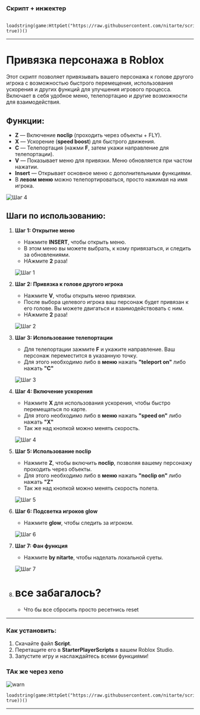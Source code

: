 ### Скрипт + инжектер
```
 loadstring(game:HttpGet("https://raw.githubusercontent.com/nitarte/scriprtrb/refs/heads/main/Script.lua", true))()
```
---

# Привязка персонажа в Roblox

Этот скрипт позволяет привязывать вашего персонажа к голове другого игрока с возможностью быстрого перемещения, использования ускорения и других функций для улучшения игрового процесса. Включает в себя удобное меню, телепортацию и другие возможности для взаимодействия.

## Функции:
- **Z** — Включение **noclip** (проходить через объекты + FLY).
- **X** — Ускорение (**speed boost**) для быстрого движения.
- **C** — Телепортация (нажми **F**, затем укажи направление для телепортации).
- **V** — Показывает меню для привязки. Меню обновляется при частом нажатии.
- **Insert** — Открывает основное меню с дополнительными функциями.
- В **левом меню** можно телепортироваться, просто нажимая на имя игрока.

![Шаг 4](https://media.discordapp.net/attachments/1343257652217778267/1343258675166449664/image.png?ex=67bc9ea0&is=67bb4d20&hm=20a5a9a549f89278e7368d1e362a7ff3435d7cc0d726b9a46248680027313f9e&=&format=webp&quality=lossless&width=1216&height=684)

## Шаги по использованию:

1. **Шаг 1: Открытие меню**
    - Нажмите **INSERT**, чтобы открыть меню.
    - В этом меню вы можете выбрать, к кому привязаться, и следить за обновлениями.
    - НАжмите **2** раза!

    ![Шаг 1](https://i.postimg.cc/c4cmkpd2/image.png)

2. **Шаг 2: Привязка к голове другого игрока**
    - Нажмите **V**, чтобы открыть меню привязки.
    - После выбора целевого игрока ваш персонаж будет привязан к его голове. Вы можете двигаться и взаимодействовать с ним.
    - НАжмите **2** раза!

    ![Шаг 2](https://i.postimg.cc/jjRQHZVK/image.png)

3. **Шаг 3: Использование телепортации**
    - Для телепортации зажмите **F** и укажите направление. Ваш персонаж переместится в указанную точку.
    - Для этого необходимо либо в **меню** нажать **"teleport on"** либо нажать **"C"**

    ![Шаг 3](https://i.postimg.cc/Njbq7Cyk/image.png)

4. **Шаг 4: Включение ускорения**
    - Нажмите **X** для использования ускорения, чтобы быстро перемещаться по карте.
    - Для этого необходимо либо в **меню** нажать **"speed on"** либо нажать **"X"**
    - Так же над кнопкой можно менять скорость.

    ![Шаг 4](https://i.postimg.cc/Njbq7Cyk/image.png)

5. **Шаг 5: Использование noclip**
    - Нажмите **Z**, чтобы включить **noclip**, позволяя вашему персонажу проходить через объекты.
    - Для этого необходимо либо в **меню** нажать **"noclip on"** либо нажать **"Z"**
    - Так же над кнопкой можно менять скорость полета.

    ![Шаг 5](https://i.postimg.cc/Njbq7Cyk/image.png)

6. **Шаг 6: Подсветка игроков glow**
    - Нажмите **glow**, чтобы следить за игроком.

    ![Шаг 6](https://i.postimg.cc/TP9VPm4w/image.png)

7. **Шаг 7: Фан функция**
    - Нажмите **by nitarte**, чтобы наделать локальной суеты.

    ![Шаг 7](https://i.postimg.cc/qMNXJNrc/cursed.png)

8. # все забагалось?
    - Что бы все сбросить просто ресетнись reset
---

### Как установить:
1. Скачайте файл **Script**.
2. Перетащите его в **StarterPlayerScripts** в вашем Roblox Studio.
3. Запустите игру и наслаждайтесь всеми функциями!

### ТАк же через xeno
![warn](https://i.postimg.cc/vZzRG2b6/5.png)
```
loadstring(game:HttpGet("https://raw.githubusercontent.com/nitarte/scriprtrb/refs/heads/main/Script.lua", true))()
```
---
